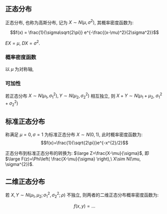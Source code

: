 ## 正态分布

正态分布, 也称为高斯分布, 记为 $X\sim N(\mu,\sigma^{2})$, 其概率密度函数为:

$$f(x) = \frac{1}{\sigma\sqrt{2\pi}} e^{-\frac{(x-\mu)^2}{2\sigma^2}}$$

$EX=\mu$, $DX=\sigma^{2}$.

### 概率密度函数

以 $\mu$ 为对称轴, 

### 可加性

若正态分布 $X\sim N(\mu_{1},\sigma_{1}^{2}),Y\sim N(\mu_{2}, \sigma_{2}^{2})$ 相互独立, 则 ${} X+Y\sim N(\mu_{1}+\mu_{2},\ \sigma_{1}^{2}+\sigma_{2}^{2}) {}$

## 标准正态分布

称满足 $\mu=0,\sigma=1$ 为标准正态分布 $X\sim N(0,1)$, 此时概率密度函数为: $$f(x)=\frac{1}{\sqrt{2\pi}}e^{-x^{2}/2}$$

正态分布到标准正态分布的转换为: $\large Z=\frac{X-\mu}{\sigma}$, 即 $\large F(z)=\Phi\left( \frac{X-\mu}{\sigma} \right),\ X\sim N(\mu, \sigma^{2})$.

## 二维正态分布

若 $X,Y\sim N(\mu_{1},\mu_{2};\sigma_{1}^{2},\sigma_{2}^{2};\rho)$ 不独立, 则两者的二维正态分布概率密度函数为: 

$$f(x,y)=\dots$$